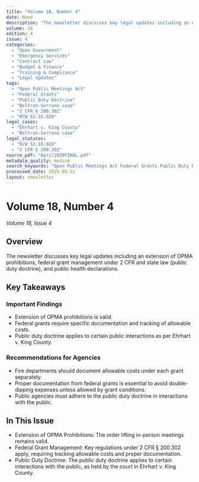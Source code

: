 ```yaml
---
title: "Volume 18, Number 4"
date: None
description: "The newsletter discusses key legal updates including an extension of OPMA prohibitions, federal grant management under 2 CFR and state law (public duty doctrine), and public health declarations."
volume: 18
edition: 4
issue: 4
categories:
  - "Open Government"
  - "Emergency Services"
  - "Contract Law"
  - "Budget & Finance"
  - "Training & Compliance"
  - "Legal Updates"
tags:
  - "Open Public Meetings Act"
  - "Federal Grants"
  - "Public Duty Doctrine"
  - "Beltran-Serrano case"
  - "2 CFR § 200.302"
  - "RCW 52.16.020"
legal_cases:
  - "Ehrhart v. King County"
  - "Beltran-Serrano case"
legal_statutes:
  - "RCW 52.16.020"
  - "2 CFR § 200.302"
source_pdf: "April2020FINAL.pdf"
metadata_quality: medium
search_keywords: "Open Public Meetings Act Federal Grants Public Duty Doctrine Beltran-Serrano case 2 CFR § 200.302 RCW 52.16.020..."
processed_date: 2025-08-22
layout: newsletter
---
```


# Volume 18, Number 4

*Volume 18, Issue 4*

## Overview

The newsletter discusses key legal updates including an extension of OPMA prohibitions, federal grant management under 2 CFR and state law (public duty doctrine), and public health declarations.

## Key Takeaways

### Important Findings

- Extension of OPMA prohibitions is valid.
- Federal grants require specific documentation and tracking of allowable costs.
- Public duty doctrine applies to certain public interactions as per Ehrhart v. King County.

### Recommendations for Agencies

- Fire departments should document allowable costs under each grant separately.
- Proper documentation from federal grants is essential to avoid double-dipping expenses unless allowed by grant conditions.
- Public agencies must adhere to the public duty doctrine in interactions with the public.

## In This Issue

- Extension of OPMA Prohibitions: The order lifting in-person meetings remains valid.
- Federal Grant Management: Key regulations under 2 CFR § 200.302 apply, requiring tracking allowable costs and proper documentation.
- Public Duty Doctrine: The public duty doctrine applies to certain interactions with the public, as held by the court in Ehrhart v. King County.

